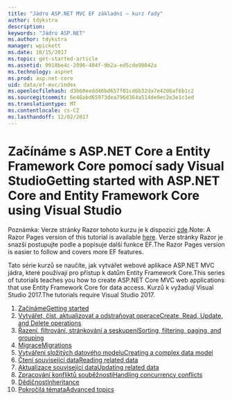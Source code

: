 ```yaml
---
title: "Jádro ASP.NET MVC EF základní – kurz řady"
author: tdykstra
description: 
keywords: "Jádro ASP.NET"
ms.author: tdykstra
manager: wpickett
ms.date: 10/15/2017
ms.topic: get-started-article
ms.assetid: 9918be4c-2096-404f-9b2a-ed5cde90042a
ms.technology: aspnet
ms.prod: asp.net-core
uid: data/ef-mvc/index
ms.openlocfilehash: d3b60eedd46bd657f01cd6b32da7e42d6af6b1c2
ms.sourcegitcommit: 6e46abd65973dea796d364a514de9ec2e3e1c1ed
ms.translationtype: MT
ms.contentlocale: cs-CZ
ms.lasthandoff: 12/02/2017
---
```

# <a name="getting-started-with-aspnet-core-and-entity-framework-core-using-visual-studio"></a><span data-ttu-id="73326-103">Začínáme s ASP.NET Core a Entity Framework Core pomocí sady Visual Studio</span><span class="sxs-lookup"><span data-stu-id="73326-103">Getting started with ASP.NET Core and Entity Framework Core using Visual Studio</span></span>

<span data-ttu-id="73326-104">Poznámka: Verze stránky Razor tohoto kurzu je k dispozici [zde](xref:data/ef-rp/intro).</span><span class="sxs-lookup"><span data-stu-id="73326-104">Note: A Razor Pages version of this tutorial is available [here](xref:data/ef-rp/intro).</span></span> <span data-ttu-id="73326-105">Verze stránky Razor je snazší postupujte podle a popisuje další funkce EF.</span><span class="sxs-lookup"><span data-stu-id="73326-105">The Razor Pages version is easier to follow and covers more EF features.</span></span>

<span data-ttu-id="73326-106">Tato série kurzů se naučíte, jak vytvářet webové aplikace ASP.NET MVC jádra, které používají pro přístup k datům Entity Framework Core.</span><span class="sxs-lookup"><span data-stu-id="73326-106">This series of tutorials teaches you how to create ASP.NET Core MVC web applications that use Entity Framework Core for data access.</span></span> <span data-ttu-id="73326-107">Kurzů k vyžadují Visual Studio 2017.</span><span class="sxs-lookup"><span data-stu-id="73326-107">The tutorials require Visual Studio 2017.</span></span>

1. [<span data-ttu-id="73326-108">Začínáme</span><span class="sxs-lookup"><span data-stu-id="73326-108">Getting started</span></span>](intro.md)
2. [<span data-ttu-id="73326-109">Vytvářet, číst, aktualizovat a odstraňovat operace</span><span class="sxs-lookup"><span data-stu-id="73326-109">Create, Read, Update, and Delete operations</span></span>](crud.md)
3. [<span data-ttu-id="73326-110">Řazení, filtrování, stránkování a seskupení</span><span class="sxs-lookup"><span data-stu-id="73326-110">Sorting, filtering, paging, and grouping</span></span>](sort-filter-page.md)
4. [<span data-ttu-id="73326-111">Migrace</span><span class="sxs-lookup"><span data-stu-id="73326-111">Migrations</span></span>](migrations.md)
5. [<span data-ttu-id="73326-112">Vytváření složitých datového modelu</span><span class="sxs-lookup"><span data-stu-id="73326-112">Creating a complex data model</span></span>](complex-data-model.md)
6. [<span data-ttu-id="73326-113">Čtení související data</span><span class="sxs-lookup"><span data-stu-id="73326-113">Reading related data</span></span>](read-related-data.md)
7. [<span data-ttu-id="73326-114">Aktualizace související data</span><span class="sxs-lookup"><span data-stu-id="73326-114">Updating related data</span></span>](update-related-data.md)
8. [<span data-ttu-id="73326-115">Zpracování konfliktů souběžnosti</span><span class="sxs-lookup"><span data-stu-id="73326-115">Handling concurrency conflicts</span></span>](concurrency.md)
9. [<span data-ttu-id="73326-116">Dědičnost</span><span class="sxs-lookup"><span data-stu-id="73326-116">Inheritance</span></span>](inheritance.md)
10. [<span data-ttu-id="73326-117">Pokročilá témata</span><span class="sxs-lookup"><span data-stu-id="73326-117">Advanced topics</span></span>](advanced.md)
